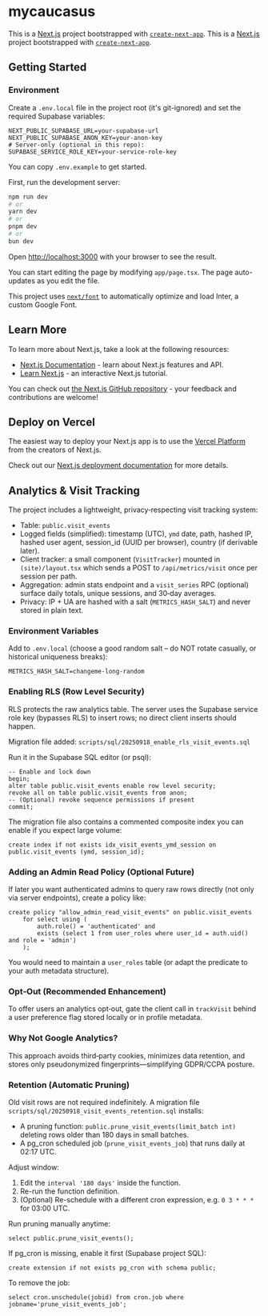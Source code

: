 # mycaucasus

This is a [Next.js](https://nextjs.org/) project bootstrapped with [`create-next-app`](https://github.com/vercel/next.js/tree/canary/packages/create-next-app).
This is a [Next.js](https://nextjs.org/) project bootstrapped with [`create-next-app`](https://github.com/vercel/next.js/tree/canary/packages/create-next-app).

## Getting Started

### Environment

Create a `.env.local` file in the project root (it's git-ignored) and set the required Supabase variables:

```
NEXT_PUBLIC_SUPABASE_URL=your-supabase-url
NEXT_PUBLIC_SUPABASE_ANON_KEY=your-anon-key
# Server-only (optional in this repo):
SUPABASE_SERVICE_ROLE_KEY=your-service-role-key
```

You can copy `.env.example` to get started.

First, run the development server:

```bash
npm run dev
# or
yarn dev
# or
pnpm dev
# or
bun dev
```

Open [http://localhost:3000](http://localhost:3000) with your browser to see the result.

You can start editing the page by modifying `app/page.tsx`. The page auto-updates as you edit the file.

This project uses [`next/font`](https://nextjs.org/docs/basic-features/font-optimization) to automatically optimize and load Inter, a custom Google Font.

## Learn More

To learn more about Next.js, take a look at the following resources:

- [Next.js Documentation](https://nextjs.org/docs) - learn about Next.js features and API.
- [Learn Next.js](https://nextjs.org/learn) - an interactive Next.js tutorial.

You can check out [the Next.js GitHub repository](https://github.com/vercel/next.js/) - your feedback and contributions are welcome!

## Deploy on Vercel

The easiest way to deploy your Next.js app is to use the [Vercel Platform](https://vercel.com/new?utm_medium=default-template&filter=next.js&utm_source=create-next-app&utm_campaign=create-next-app-readme) from the creators of Next.js.

Check out our [Next.js deployment documentation](https://nextjs.org/docs/deployment) for more details.

## Analytics & Visit Tracking

The project includes a lightweight, privacy‑respecting visit tracking system:

- Table: `public.visit_events`
- Logged fields (simplified): timestamp (UTC), `ymd` date, path, hashed IP, hashed user agent, session_id (UUID per browser), country (if derivable later).
- Client tracker: a small component (`VisitTracker`) mounted in `(site)/layout.tsx` which sends a POST to `/api/metrics/visit` once per session per path.
- Aggregation: admin stats endpoint and a `visit_series` RPC (optional) surface daily totals, unique sessions, and 30‑day averages.
- Privacy: IP + UA are hashed with a salt (`METRICS_HASH_SALT`) and never stored in plain text.

### Environment Variables

Add to `.env.local` (choose a good random salt – do NOT rotate casually, or historical uniqueness breaks):

```
METRICS_HASH_SALT=changeme-long-random
```

### Enabling RLS (Row Level Security)

RLS protects the raw analytics table. The server uses the Supabase service role key (bypasses RLS) to insert rows; no direct client inserts should happen.

Migration file added: `scripts/sql/20250918_enable_rls_visit_events.sql`

Run it in the Supabase SQL editor (or psql):

```
-- Enable and lock down
begin;
alter table public.visit_events enable row level security;
revoke all on table public.visit_events from anon;
-- (Optional) revoke sequence permissions if present
commit;
```

The migration file also contains a commented composite index you can enable if you expect large volume:

```
create index if not exists idx_visit_events_ymd_session on public.visit_events (ymd, session_id);
```

### Adding an Admin Read Policy (Optional Future)

If later you want authenticated admins to query raw rows directly (not only via server endpoints), create a policy like:

```
create policy "allow_admin_read_visit_events" on public.visit_events
	for select using (
		auth.role() = 'authenticated' and
		exists (select 1 from user_roles where user_id = auth.uid() and role = 'admin')
	);
```

You would need to maintain a `user_roles` table (or adapt the predicate to your auth metadata structure).

### Opt‑Out (Recommended Enhancement)

To offer users an analytics opt‑out, gate the client call in `trackVisit` behind a user preference flag stored locally or in profile metadata.

### Why Not Google Analytics?

This approach avoids third‑party cookies, minimizes data retention, and stores only pseudonymized fingerprints—simplifying GDPR/CCPA posture.

### Retention (Automatic Pruning)

Old visit rows are not required indefinitely. A migration file `scripts/sql/20250918_visit_events_retention.sql` installs:

- A pruning function: `public.prune_visit_events(limit_batch int)` deleting rows older than 180 days in small batches.
- A pg_cron scheduled job (`prune_visit_events_job`) that runs daily at 02:17 UTC.

Adjust window:

1. Edit the `interval '180 days'` inside the function.
2. Re-run the function definition.
3. (Optional) Re-schedule with a different cron expression, e.g. `0 3 * * *` for 03:00 UTC.

Run pruning manually anytime:

```
select public.prune_visit_events();
```

If pg_cron is missing, enable it first (Supabase project SQL):

```
create extension if not exists pg_cron with schema public;
```

To remove the job:

```
select cron.unschedule(jobid) from cron.job where jobname='prune_visit_events_job';
```


